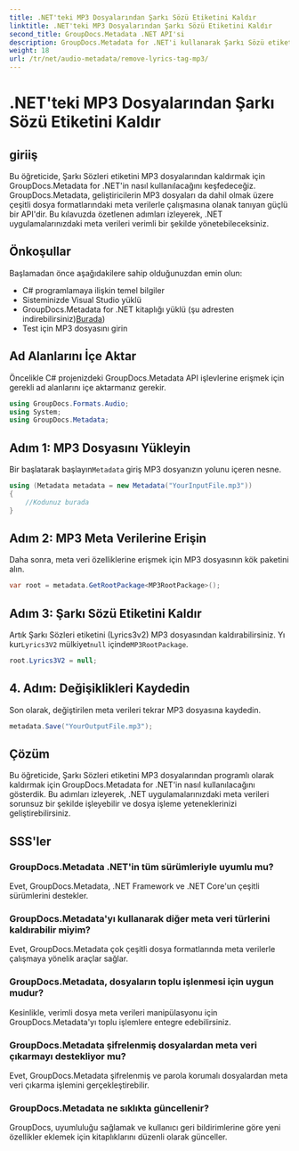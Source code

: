 ```yaml
---
title: .NET'teki MP3 Dosyalarından Şarkı Sözü Etiketini Kaldır
linktitle: .NET'teki MP3 Dosyalarından Şarkı Sözü Etiketini Kaldır
second_title: GroupDocs.Metadata .NET API'si
description: GroupDocs.Metadata for .NET'i kullanarak Şarkı Sözü etiketlerini MP3 dosyalarından nasıl kaldıracağınızı öğrenin. Verimli meta veri manipülasyonu için adım adım kılavuzumuzu izleyin.
weight: 18
url: /tr/net/audio-metadata/remove-lyrics-tag-mp3/
---
```


# .NET'teki MP3 Dosyalarından Şarkı Sözü Etiketini Kaldır

## giriiş
Bu öğreticide, Şarkı Sözleri etiketini MP3 dosyalarından kaldırmak için GroupDocs.Metadata for .NET'in nasıl kullanılacağını keşfedeceğiz. GroupDocs.Metadata, geliştiricilerin MP3 dosyaları da dahil olmak üzere çeşitli dosya formatlarındaki meta verilerle çalışmasına olanak tanıyan güçlü bir API'dir. Bu kılavuzda özetlenen adımları izleyerek, .NET uygulamalarınızdaki meta verileri verimli bir şekilde yönetebileceksiniz.
## Önkoşullar
Başlamadan önce aşağıdakilere sahip olduğunuzdan emin olun:
- C# programlamaya ilişkin temel bilgiler
- Sisteminizde Visual Studio yüklü
-  GroupDocs.Metadata for .NET kitaplığı yüklü (şu adresten indirebilirsiniz)[Burada](https://releases.groupdocs.com/metadata/net/))
- Test için MP3 dosyasını girin

## Ad Alanlarını İçe Aktar
Öncelikle C# projenizdeki GroupDocs.Metadata API işlevlerine erişmek için gerekli ad alanlarını içe aktarmanız gerekir.
```csharp
using GroupDocs.Formats.Audio;
using System;
using GroupDocs.Metadata;
```
## Adım 1: MP3 Dosyasını Yükleyin
 Bir başlatarak başlayın`Metadata` giriş MP3 dosyanızın yolunu içeren nesne.
```csharp
using (Metadata metadata = new Metadata("YourInputFile.mp3"))
{
    //Kodunuz burada
}
```
## Adım 2: MP3 Meta Verilerine Erişin
Daha sonra, meta veri özelliklerine erişmek için MP3 dosyasının kök paketini alın.
```csharp
var root = metadata.GetRootPackage<MP3RootPackage>();
```
## Adım 3: Şarkı Sözü Etiketini Kaldır
 Artık Şarkı Sözleri etiketini (Lyrics3v2) MP3 dosyasından kaldırabilirsiniz. Yı kur`Lyrics3V2` mülkiyet`null` içinde`MP3RootPackage`.
```csharp
root.Lyrics3V2 = null;
```
## 4. Adım: Değişiklikleri Kaydedin
Son olarak, değiştirilen meta verileri tekrar MP3 dosyasına kaydedin.
```csharp
metadata.Save("YourOutputFile.mp3");
```

## Çözüm
Bu öğreticide, Şarkı Sözleri etiketini MP3 dosyalarından programlı olarak kaldırmak için GroupDocs.Metadata for .NET'in nasıl kullanılacağını gösterdik. Bu adımları izleyerek, .NET uygulamalarınızdaki meta verileri sorunsuz bir şekilde işleyebilir ve dosya işleme yeteneklerinizi geliştirebilirsiniz.

## SSS'ler
### GroupDocs.Metadata .NET'in tüm sürümleriyle uyumlu mu?
Evet, GroupDocs.Metadata, .NET Framework ve .NET Core'un çeşitli sürümlerini destekler.
### GroupDocs.Metadata'yı kullanarak diğer meta veri türlerini kaldırabilir miyim?
Evet, GroupDocs.Metadata çok çeşitli dosya formatlarında meta verilerle çalışmaya yönelik araçlar sağlar.
### GroupDocs.Metadata, dosyaların toplu işlenmesi için uygun mudur?
Kesinlikle, verimli dosya meta verileri manipülasyonu için GroupDocs.Metadata'yı toplu işlemlere entegre edebilirsiniz.
### GroupDocs.Metadata şifrelenmiş dosyalardan meta veri çıkarmayı destekliyor mu?
Evet, GroupDocs.Metadata şifrelenmiş ve parola korumalı dosyalardan meta veri çıkarma işlemini gerçekleştirebilir.
### GroupDocs.Metadata ne sıklıkta güncellenir?
GroupDocs, uyumluluğu sağlamak ve kullanıcı geri bildirimlerine göre yeni özellikler eklemek için kitaplıklarını düzenli olarak günceller.